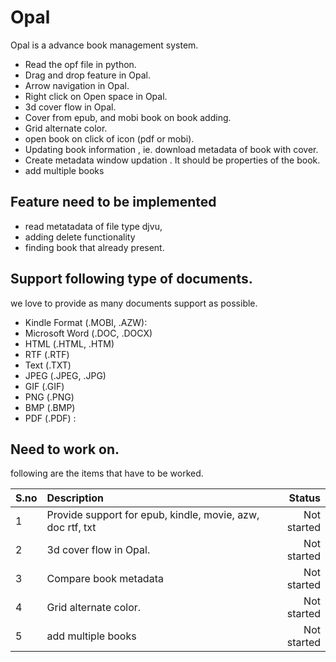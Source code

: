 # Opal
Opal is a advance book management system.


* Read the opf file in python.
* Drag and drop feature in Opal.
* Arrow navigation in Opal.
* Right click on Open space in Opal.
* 3d cover flow in Opal.
* Cover from epub, and mobi book on book adding.
* Grid alternate color.
* open book on click of icon (pdf or mobi).
* Updating book information , ie. download metadata of book with cover.
* Create metadata window updation . It should be properties of the book.
* add multiple books



## Feature need to be implemented

* read metatadata of file type djvu,
* adding delete functionality
* finding book that already present.


## Support following type of documents.
we love to provide as many documents support as possible.

* Kindle Format (.MOBI, .AZW):
* Microsoft Word (.DOC, .DOCX)
* HTML (.HTML, .HTM)
* RTF (.RTF)
* Text (.TXT)
* JPEG (.JPEG, .JPG)
* GIF (.GIF)
* PNG (.PNG)
* BMP (.BMP)
* PDF (.PDF) :

## Need to work on.
following are the items that have to be worked.

| S.no|Description|Status|
|----------|:-------------|------:|
|1|Provide support for epub, kindle, movie, azw, doc rtf, txt |Not started|
|2|3d cover flow in Opal.|Not started |
|3|Compare book metadata|Not started|
|4|Grid alternate color.|Not started|
|5|add multiple books|Not started|
